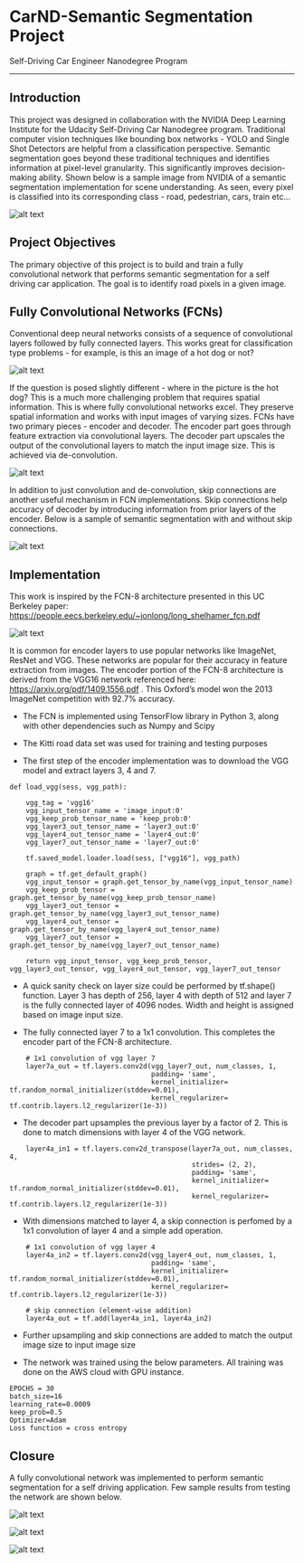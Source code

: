 # CarND-Semantic Segmentation Project
Self-Driving Car Engineer Nanodegree Program

---

[//]: # (Image References)
[image1]: ./Images/SceneUnderstandingSample.png
[image2]: ./Images/WhyFCNs.png
[image3]: ./Images/FCN.png
[image4]: ./Images/Skip.png
[image5]: ./Images/FCN8.PNG
[image6]: ./Images/um_000000.png
[image7]: ./Images/umm_000072.png
[image8]: ./Images/uu_000099.png

## Introduction

This project was designed in collaboration with the NVIDIA Deep Learning Institute for the Udacity Self-Driving Car Nanodegree program. Traditional computer vision techniques like bounding box networks - YOLO and Single Shot Detectors are helpful from a classification perspective. Semantic segmentation goes beyond these traditional techniques and identifies information at pixel-level granularity. This significantly improves decision-making ability. Shown below is a sample image from NVIDIA of a semantic segmentation implementation for scene understanding. As seen, every pixel is classified into its corresponding class - road, pedestrian, cars, train etc... 

![alt text][image1]

## Project Objectives

The primary objective of this project is to build and train a fully convolutional network that performs semantic segmentation for a self driving car application. The goal is to identify road pixels in a given image. 

## Fully Convolutional Networks (FCNs)

Conventional deep neural networks consists of a sequence of convolutional layers followed by fully connected layers. This works great for classification type problems - for example, is this an image of a hot dog or not? 

![alt text][image2]

If the question is posed slightly different - where in the picture is the hot dog? This is a much more challenging problem that requires spatial information. This is where fully convolutional networks excel. They preserve spatial information and works with input images of varying sizes. FCNs have two primary pieces - encoder and decoder. The encoder part goes through feature extraction via convolutional layers. The decoder part upscales the output of the convolutional layers to match the input image size. This is achieved via de-convolution. 

![alt text][image3]

In addition to just convolution and de-convolution, skip connections are another useful mechanism in FCN implementations. Skip connections help accuracy of decoder by introducing information from prior layers of the encoder. Below is a sample of semantic segmentation with and without skip connections. 

![alt text][image4]

## Implementation

This work is inspired by the FCN-8 architecture presented in this UC Berkeley paper: https://people.eecs.berkeley.edu/~jonlong/long_shelhamer_fcn.pdf

![alt text][image5]

It is common for encoder layers to use popular networks like ImageNet, ResNet and VGG. These networks are popular for their accuracy in feature extraction from images. The encoder portion of the FCN-8 architecture is derived from the VGG16 network referenced here: https://arxiv.org/pdf/1409.1556.pdf . This Oxford’s model won the 2013 ImageNet competition with 92.7% accuracy. 

* The FCN is implemented using TensorFlow library in Python 3, along with other dependencies such as Numpy and Scipy

* The Kitti road data set was used for training and testing purposes

* The first step of the encoder implementation was to download the VGG model and extract layers 3, 4 and 7.

```
def load_vgg(sess, vgg_path):

    vgg_tag = 'vgg16'
    vgg_input_tensor_name = 'image_input:0'
    vgg_keep_prob_tensor_name = 'keep_prob:0'
    vgg_layer3_out_tensor_name = 'layer3_out:0'
    vgg_layer4_out_tensor_name = 'layer4_out:0'
    vgg_layer7_out_tensor_name = 'layer7_out:0'

    tf.saved_model.loader.load(sess, ["vgg16"], vgg_path)
    
    graph = tf.get_default_graph()
    vgg_input_tensor = graph.get_tensor_by_name(vgg_input_tensor_name)
    vgg_keep_prob_tensor = graph.get_tensor_by_name(vgg_keep_prob_tensor_name)
    vgg_layer3_out_tensor = graph.get_tensor_by_name(vgg_layer3_out_tensor_name)
    vgg_layer4_out_tensor = graph.get_tensor_by_name(vgg_layer4_out_tensor_name)
    vgg_layer7_out_tensor = graph.get_tensor_by_name(vgg_layer7_out_tensor_name)
    
    return vgg_input_tensor, vgg_keep_prob_tensor, vgg_layer3_out_tensor, vgg_layer4_out_tensor, vgg_layer7_out_tensor

```
* A quick sanity check on layer size could be performed by tf.shape() function. Layer 3 has depth of 256, layer 4 with depth of 512 and layer 7 is the fully connected layer of 4096 nodes. Width and height is assigned based on image input size.

* The fully connected layer 7 to a 1x1 convolution. This completes the encoder part of the FCN-8 architecture.

```
	# 1x1 convolution of vgg layer 7
	layer7a_out = tf.layers.conv2d(vgg_layer7_out, num_classes, 1, 
								   padding= 'same', 
								   kernel_initializer= tf.random_normal_initializer(stddev=0.01),
								   kernel_regularizer= tf.contrib.layers.l2_regularizer(1e-3))
```

* The decoder part upsamples the previous layer by a factor of 2. This is done to match dimensions with layer 4 of the VGG network. 

```
	layer4a_in1 = tf.layers.conv2d_transpose(layer7a_out, num_classes, 4, 
                                             strides= (2, 2), 
                                             padding= 'same', 
                                             kernel_initializer= tf.random_normal_initializer(stddev=0.01), 
                                             kernel_regularizer= tf.contrib.layers.l2_regularizer(1e-3))
```

* With dimensions matched to layer 4, a skip connection is perfomed by a 1x1 convolution of layer 4 and a simple add operation.

```
    # 1x1 convolution of vgg layer 4
    layer4a_in2 = tf.layers.conv2d(vgg_layer4_out, num_classes, 1, 
                                   padding= 'same', 
                                   kernel_initializer= tf.random_normal_initializer(stddev=0.01), 
                                   kernel_regularizer= tf.contrib.layers.l2_regularizer(1e-3))
    
    # skip connection (element-wise addition)
    layer4a_out = tf.add(layer4a_in1, layer4a_in2)
```


* Further upsampling and skip connections are added to match the output image size to input image size

* The network was trained using the below parameters. All training was done on the AWS cloud with GPU instance. 

```
EPOCHS = 30
batch_size=16
learning_rate=0.0009
keep_prob=0.5
Optimizer=Adam
Loss function = cross entropy

```

## Closure

A fully convolutional network was implemented to perform semantic segmentation for a self driving application. Few sample results from testing the network are shown below. 

![alt text][image6]

![alt text][image7]

![alt text][image8]


